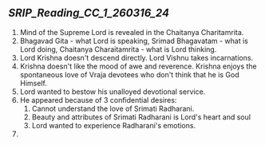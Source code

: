 ## *SRIP_Reading_CC_1_260316_24*

1. Mind of the Supreme Lord is revealed in the Chaitanya Charitamrita.
2. Bhagavad Gita - what Lord is speaking, Srimad Bhagavatam - what is Lord doing, Chaitanya Charaitamrita - what is Lord thinking.
3. Lord Krishna doesn't descend directly. Lord Vishnu takes incarnations.
4. Krishna doesn't like the mood of awe and reverence. Krishna enjoys the spontaneous love of Vraja devotees who don't think that he is God Himself.
5. Lord wanted to bestow his unalloyed devotional service.
6. He appeared because of 3 confidential desires:
   1. Cannot understand the love of Srimati Radharani.
   2. Beauty and attributes of Srimati Radharani is Lord's heart and soul
   3. Lord wanted to experience Radharani's emotions.
7. 